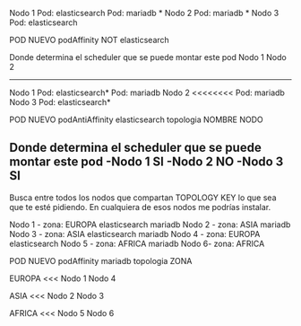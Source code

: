 Nodo 1
    Pod: elasticsearch
    Pod: mariadb *
Nodo 2
    Pod: mariadb *
Nodo 3
    Pod: elasticsearch


POD NUEVO
    podAffinity
        NOT elasticsearch
        
Donde determina el scheduler que se puede montar este pod
    Nodo 1
    Nodo 2
    
----------------------------------------------------------------

Nodo 1
    Pod: elasticsearch*
    Pod: mariadb
Nodo 2 <<<<<<<<
    Pod: mariadb
Nodo 3
    Pod: elasticsearch*


POD NUEVO
    podAntiAffinity
        elasticsearch
        topologia NOMBRE NODO
        
Donde determina el scheduler que se puede montar este pod
-Nodo 1
    SI
-Nodo 2
    NO
-Nodo 3
    SI
------------------------------------------------------------------

Busca entre todos los nodos que compartan TOPOLOGY KEY
lo que sea que te esté pidiendo.
En cualquiera de esos nodos me podrías instalar.


Nodo 1 - zona: EUROPA
    elasticsearch
    mariadb
Nodo 2 - zona: ASIA
    mariadb
Nodo 3 - zona: ASIA
    elasticsearch
    mariadb
Nodo 4 - zona: EUROPA
    elasticsearch
Nodo 5 - zona: AFRICA
    mariadb
Nodo 6- zona: AFRICA

POD NUEVO
    podAffinity
        mariadb
        topologia ZONA
        
EUROPA <<<
    Nodo 1
    Nodo 4

ASIA <<< 
    Nodo 2
    Nodo 3

AFRICA <<< 
    Nodo 5
    Nodo 6
